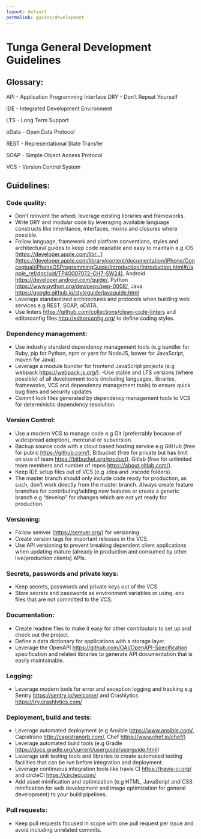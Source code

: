 ```yaml
---
layout: default
permalink: guides/development
---
```


# Tunga General Development Guidelines

## Glossary:
API - Application Programming Interface
DRY - Don’t Repeat Yourself

IDE - Integrated Development Environment

LTS - Long Term Support

oData - Open Data Protocol

REST - Representational State Transfer

SOAP - Simple Object Access Protocol

VCS - Version Control System

## Guidelines:
### Code quality:
- Don’t reinvent the wheel, leverage existing libraries and frameworks.
- Write DRY and modular code by leveraging available language constructs like inheritance, interfaces, mixins and closures where possible.
- Follow language, framework and platform conventions, styles and architectural guides to keep code readable and easy to maintain e.g iOS [https://developer.apple.com/libr...](https://developer.apple.com/library/content/documentation/iPhone/Conceptual/iPhoneOSProgrammingGuide/Introduction/Introduction.html#//apple_ref/doc/uid/TP40007072-CH7-SW24), Android <https://developer.android.com/guide/>, Python <https://www.python.org/dev/peps/pep-0008/>, Java <https://google.github.io/styleguide/javaguide.html> 
- Leverage standardized architectures and protocols when building web services e.g REST, SOAP, oDATA.
- Use linters <https://github.com/collections/clean-code-linters> and editorconfig files <http://editorconfig.org/> to define coding styles.

### Dependency management:
- Use industry standard dependency management tools (e.g bundler for Ruby, pip for Python, npm or yarn for NodeJS, bower for JavaScript, maven for Java). 
- Leverage a module bundler for frontend JavaScript projects (e.g webpack <https://webpack.js.org/>).
-Use stable and LTS versions (where possible) of all development tools (including languages, libraries, frameworks, VCS and dependency management tools) to ensure quick bug fixes and security updates
- Commit lock files generated by dependency management tools to VCS for deterministic dependency resolution.

### Version Control:
- Use a modern VCS to manage code e.g Git (preferrably because of widespread adoption), mercurial or subversion.
- Backup source code with a cloud based hosting service e.g GitHub (free for public <https://github.com/>), Bitbucket (free for private but has limit on size of team <https://bitbucket.org/product>), Gitlab (free for unlimited team members and number of repos <https://about.gitlab.com/>).
- Keep IDE setup files out of VCS (e.g .idea and .vscode folders).
- The master branch should only include code ready for production, as such, don’t work directly from the master branch. Always create feature branches for contributing/adding new features or create a generic branch e.g “develop” for changes which are not yet ready for production.


### Versioning:
- Follow semver (<https://semver.org/>) for versioning.
- Create version tags for important releases in the VCS.
- Use API versioning to prevent breaking dependent client applications when updating mature (already in production and consumed by other live/production clients) APIs.

### Secrets, passwords and private keys:
- Keep secrets, passwords and private keys out of the VCS.
- Store secrets and passwords as environment variables or using .env files that are not committed to the VCS.

### Documentation:
- Create readme files to make it easy for other contributors to set up and check out the project.
- Define a data dictionary for applications with a storage layer.
- Leverage the OpenAPI <https://github.com/OAI/OpenAPI-Specification> specification and related libraries to generate API documentation that is easily maintainable.

### Logging:
- Leverage modern tools for error and exception logging and tracking e.g Sentry <https://sentry.io/welcome/> and Crashlytics <https://try.crashlytics.com/>

### Deployment, build and tests:
- Leverage automated deployment (e.g Ansible <https://www.ansible.com/>, Capistrano <http://capistranorb.com/>, Chef <https://www.chef.io/chef/>) 
- Leverage automated build tools (e.g Gradle <https://docs.gradle.org/current/userguide/userguide.html>) 
- Leverage unit testing tools and libraries to create automated testing facilities that can be run before integration and deployment.
- Leverage continuous integration tools like travis CI <https://travis-ci.org/> and circleCI <https://circleci.com/>
- Add asset minification and optimization (e.g HTML, JavaScript and CSS minification for web development and image optimization for general development) to your build pipelines.

### Pull requests:
- Keep pull requests focused in scope with one pull request per issue and avoid including unrelated commits.


